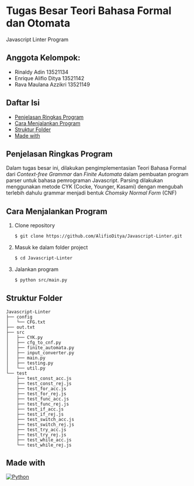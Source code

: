 # Tugas Besar Teori Bahasa Formal dan Otomata
Javascript Linter Program

## Anggota Kelompok:
- Rinaldy Adin 13521134
- Enrique Alifio Ditya 13521142
- Rava Maulana Azzikri 13521149

## Daftar Isi
* [Penjelasan Ringkas Program](#penjelasan-ringkas-program)
* [Cara Menjalankan Program](#cara-menjalankan-program)
* [Struktur Folder](#struktur-folder)
* [Made with](#made-with)

## Penjelasan Ringkas Program
Dalam tugas besar ini, dilakukan pengimplementasian Teori Bahasa Formal dari *Context-free Grammar* dan *Finite Automata* dalam pembuatan program parser untuk bahasa pemrograman Javascript.
Parsing dilakukan menggunakan metode CYK (Cocke, Younger, Kasami) dengan mengubah terlebih dahulu grammar menjadi bentuk *Chomsky Normal Form* (CNF)

## Cara Menjalankan Program
1. Clone repository
    ```bash
    $ git clone https://github.com/AlifioDitya/Javascript-Linter.git
    ```
2. Masuk ke dalam folder project
    ```bash
    $ cd Javascript-Linter
    ```
3. Jalankan program
    ```bash
    $ python src/main.py
    ```
## Struktur Folder
```
Javascript-Linter
├── config
│   └── CFG.txt
├── out.txt
├── src
│   ├── CYK.py
│   ├── cfg_to_cnf.py
│   ├── finite_automata.py
│   ├── input_converter.py
│   ├── main.py
│   ├── testing.py
│   └── util.py
└── test
    ├── test_const_acc.js
    ├── test_const_rej.js
    ├── test_for_acc.js
    ├── test_for_rej.js
    ├── test_func_acc.js
    ├── test_func_rej.js
    ├── test_if_acc.js
    ├── test_if_rej.js
    ├── test_switch_acc.js
    ├── test_switch_rej.js
    ├── test_try_acc.js
    ├── test_try_rej.js
    ├── test_while_acc.js
    └── test_while_rej.js

```

## Made with
[![Python](https://img.shields.io/badge/python-3670A0?style=for-the-badge&logo=python&logoColor=ffdd54)](https://www.python.org/)

